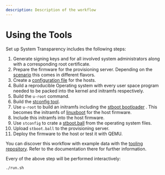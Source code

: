 ```yaml
---
description: Description of the workflow
---
```


# Using the Tools

Set up System Transparency includes the following steps:

1. Generate signing keys and for all involved system administrators along with a corresponding  root certificate.
2. Prepare the firmware for the provisioning server. Depending on the [scenario](../overview/scenarios.md) this comes in different flavors.
3. Create a [configuration file](../usage/hostvars.json.md) for the hosts.
4. Build a reproducible Operating system with every user space program needed to be packed into the kernel and initramfs respectively.
5. Build the `u-root` command.
6. Build the [stconfig tool](../usage/stconfig-tool.md).
7. Use `u-root` to build an initramfs including the [stboot bootloader](../usage/stboot.md) . This becomes the initramfs of [linuxboot](../overview/components/bootloader.md) for the host firmware.
8. Include this initramfs into the host firmware.
9. Use `stconfig` to crate a [stboot.ball](../usage/stboot.ball.md) from the operating system files.
10. Upload `stboot.ball` to the provisioning server.
11. Deploy the firmware to the host or test it with QEMU.

You can discover this workflow with example data with the [tooling repository](https://github.com/system-transparency/system-transparency#system-transparency-tooling). Refer to the documentation there for further information.

Every of the above step will be performed interactively:

```text
./run.sh
```



